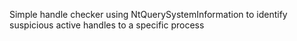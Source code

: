 Simple handle checker using NtQuerySystemInformation to identify suspicious active handles to a specific process
